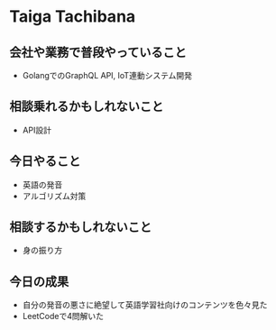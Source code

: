 # Taiga Tachibana

## 会社や業務で普段やっていること

- GolangでのGraphQL API, IoT連動システム開発

## 相談乗れるかもしれないこと

- API設計

## 今日やること

- 英語の発音
- アルゴリズム対策

## 相談するかもしれないこと

- 身の振り方

## 今日の成果

- 自分の発音の悪さに絶望して英語学習社向けのコンテンツを色々見た
- LeetCodeで4問解いた

